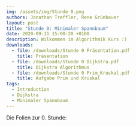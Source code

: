 ```yaml
---
img: /assets/img/Stunde 0.png
authors: Jonathan Treffler, Rene Grünbauer
layout: post
title: "Stunde 0: Minimaler Spannbaum"
date: 2020-09-11 15:00:20 +0100
description: Wilkommen im Algorithmik Kurs :)
downloads:
  - file: /downloads/Stunde 0 Präsentation.pdf
    title: Präsentation
  - file: /downloads/Stunde 0 Dijkstra.pdf
    title: Dijkstra Algorithmus
  - file: /downloads/Stunde 0 Prim_Kruskal.pdf
    title: Aufgabe Prim und Kruskal
tags:
  - Introduction
  - Dijkstra
  - Minimaler Spannbaum
---
```


Die Folien zur 0. Stunde:
